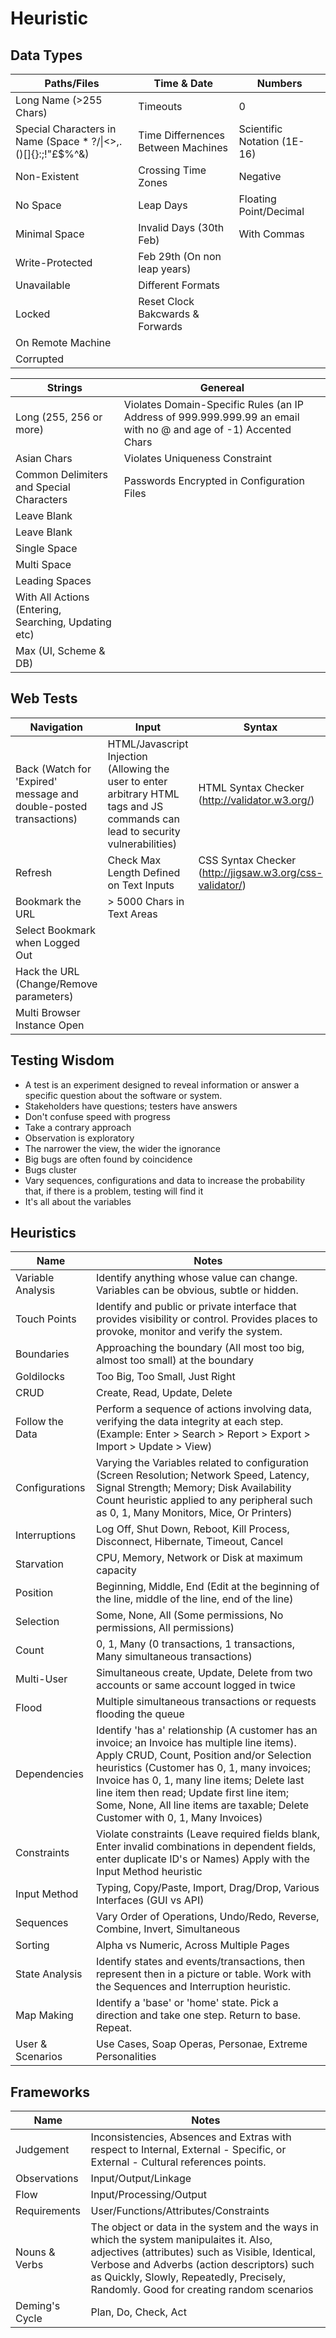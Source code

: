# Heuristic
## Data Types
Paths/Files                                                   | Time & Date                        | Numbers                      
------------------------------------------------------------- | ---------------------------------- |-----------------------------
Long Name (>255 Chars)                                        | Timeouts                           | 0                           
Special Characters in Name (Space * ?/\|<>,.()[]{}:;!"£$%^&)  | Time Differnences Between Machines | Scientific Notation (1E-16) 
Non-Existent                                                  | Crossing Time Zones                | Negative                    
No Space                                                      | Leap Days                          | Floating Point/Decimal      
Minimal Space                                                 | Invalid Days (30th Feb)            | With Commas                 
Write-Protected                                               | Feb 29th (On non leap years)       |                             
Unavailable                                                   | Different Formats                  |                             
Locked                                                        | Reset Clock Bakcwards & Forwards   |                             
On Remote Machine                                             |                                    |                             
Corrupted                                                     |                                    |                             
 
Strings                                                 | Genereal                                                                                         
------------------------------------------------------- | -------------------------------------------------------------------------------------------------
Long (255, 256 or more)                                 | Violates Domain-Specific Rules (an IP Address of 999.999.999.99 an email with no @ and age of -1) Accented Chars                                          | SQL Reserved words                                                                               
Asian Chars                                             | Violates Uniqueness Constraint                                                                   
Common Delimiters and Special Characters                | Passwords Encrypted in Configuration Files                                                       
Leave Blank                                             |                                                                                                 
Leave Blank                                             |                                                                                                  
Single Space                                            |                                                                                                  
Multi Space                                             |                                                                                                  
Leading Spaces                                          |                                                                                                  
With All Actions (Entering, Searching, Updating etc)    |                                                                                                  
Max (UI, Scheme & DB)                                   |                                                                                                  


## Web Tests
Navigation | Input | Syntax | Preferences 
---------- | ----- | ------ | ----------- 
Back (Watch for 'Expired' message and double-posted transactions) | HTML/Javascript Injection (Allowing the user to enter arbitrary HTML tags and JS commands can lead to security vulnerabilities)   | HTML Syntax Checker (http://validator.w3.org/) | Javascript Off 
| Refresh                                                           | Check Max Length Defined on Text Inputs   | CSS Syntax Checker (http://jigsaw.w3.org/css-validator/) | Cookies Off
Bookmark the URL                                                  | > 5000 Chars in Text Areas                |        | Security High         
Select Bookmark when Logged Out                                   |                                           |        | Resize Browser Window 
Hack the URL (Change/Remove parameters)                           |                                           |        | Change Font Size      
Multi Browser Instance Open                                       |                                           |        |                       

## Testing Wisdom

- A test is an experiment designed to reveal information or answer a specific question about the software or system. 
- Stakeholders have questions; testers have answers 
- Don't confuse speed with progress 
- Take a contrary approach 
- Observation is exploratory 
- The narrower the view, the wider the ignorance 
- Big bugs are often found by coincidence 
- Bugs cluster
- Vary sequences, configurations and data to increase the probability that, if there is a problem, testing will find it 
- It's all about the variables 

## Heuristics

Name | Notes
--- | ---
Variable Analysis | Identify anything whose value can change. Variables can be obvious, subtle or hidden. 
Touch Points  | Identify and public or private interface that provides visibility or control. Provides places to provoke, monitor and verify the system. 
Boundaries | Approaching the boundary (All most too big, almost too small) at the boundary 
Goldilocks | Too Big, Too Small, Just Right 
CRUD | Create, Read, Update, Delete 
Follow the Data | Perform a sequence of actions involving data, verifying the data integrity at each step. (Example: Enter > Search > Report > Export > Import > Update > View) 
Configurations | Varying the Variables related to configuration (Screen Resolution; Network Speed, Latency, Signal Strength; Memory; Disk Availability  Count heuristic applied to any peripheral such as 0, 1, Many Monitors, Mice, Or Printers) 
Interruptions | Log Off, Shut Down, Reboot, Kill Process, Disconnect, Hibernate, Timeout, Cancel 
Starvation | CPU, Memory, Network or Disk at maximum capacity 
Position | Beginning, Middle, End (Edit at the beginning of the line, middle of the line, end of the line) 
Selection | Some, None, All (Some permissions, No permissions, All permissions) 
Count | 0, 1, Many (0 transactions, 1 transactions, Many simultaneous transactions) 
Multi-User | Simultaneous create, Update, Delete from two accounts or same account logged in twice  
Flood | Multiple simultaneous transactions or requests flooding the queue 
Dependencies | Identify 'has a' relationship (A customer has an invoice; an Invoice has multiple line items). Apply CRUD, Count, Position and/or Selection heuristics (Customer has 0, 1, many invoices; Invoice has 0, 1, many line items; Delete last line item then read; Update first line item; Some, None, All line items are taxable; Delete Customer with 0, 1, Many Invoices) 
Constraints | Violate constraints (Leave required fields blank, Enter invalid combinations in dependent fields, enter duplicate ID's or Names) Apply with the Input Method heuristic 
Input Method | Typing, Copy/Paste, Import, Drag/Drop, Various Interfaces (GUI vs API) 
Sequences | Vary Order of Operations, Undo/Redo, Reverse, Combine, Invert, Simultaneous 
Sorting | Alpha vs Numeric, Across Multiple Pages 
State Analysis | Identify states and events/transactions, then represent then in a picture or table. Work with the Sequences and  Interruption heuristic. 
Map Making | Identify a 'base' or 'home' state. Pick a direction and take one step. Return to base. Repeat. 
User & Scenarios | Use Cases, Soap Operas, Personae, Extreme Personalities 

## Frameworks
Name | Notes
--- | ---
Judgement | Inconsistencies, Absences and Extras with respect to Internal, External - Specific, or External - Cultural references points. 
Observations | Input/Output/Linkage 
Flow | Input/Processing/Output 
Requirements | User/Functions/Attributes/Constraints 
Nouns & Verbs | The object or data in the system and the ways in which the system manipulaites it. Also, adjectives (attributes) such as Visible, Identical, Verbose and Adverbs (action descriptors) such as Quickly, Slowly, Repeatedly, Precisely, Randomly. Good for creating random scenarios 
Deming's Cycle | Plan, Do, Check, Act 

